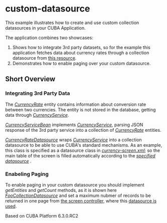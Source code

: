 # custom-datasource
This example illustrates how to create and use custom collection datasources in your CUBA Application.

The application combines two showcases:

1. Shows how to integrate 3rd party datasets, so for the example this application fetches data about currency rates through a collection datasource from [this resource](http://fixer.io/).
2. Demonstrates how to enable paging over your custom datasource.

## Short Overview

### Integrating 3rd Party Data 
The _[CurrencyRate](https://github.com/aleksey-stukalov/custom-datasource/blob/master/modules/global/src/com/company/customdatasource/entity/CurrencyRate.java)_ entity contains information about conversion rate between two currencies. The entity is not stored in the database, getting data through _[CurrencyService](https://github.com/aleksey-stukalov/custom-datasource/blob/0770428e1cd87ff37a2632ac3c7105208c45b0f1/modules/global/src/com/company/customdatasource/service/CurrencyService.java)_.

_[CurrencyServiceBean](https://github.com/aleksey-stukalov/custom-datasource/blob/0770428e1cd87ff37a2632ac3c7105208c45b0f1/modules/core/src/com/company/customdatasource/service/CurrencyServiceBean.java)_ implements _[CurrencyService](https://github.com/aleksey-stukalov/custom-datasource/blob/0770428e1cd87ff37a2632ac3c7105208c45b0f1/modules/global/src/com/company/customdatasource/service/CurrencyService.java)_, parsing JSON response of the 3rd party service into a collection of _[CurrencyRate](https://github.com/aleksey-stukalov/custom-datasource/blob/master/modules/global/src/com/company/customdatasource/entity/CurrencyRate.java)_ entities.

_[CurrencyRateDatasource](https://github.com/aleksey-stukalov/custom-datasource/blob/0770428e1cd87ff37a2632ac3c7105208c45b0f1/modules/web/src/com/company/customdatasource/web/screens/customdatasources/CurrencyRateDatasource.java)_ wraps _[CurrencyService](https://github.com/aleksey-stukalov/custom-datasource/blob/0770428e1cd87ff37a2632ac3c7105208c45b0f1/modules/global/src/com/company/customdatasource/service/CurrencyService.java)_ into a collection datasource to be able to use CUBA's standard mechanisms. As an example, this class is specified as a datasource class in _[currency-screen.xml](https://github.com/aleksey-stukalov/custom-datasource/blob/master/modules/web/src/com/company/customdatasource/web/screens/currency-screen.xml#L10)_; so the main table of the screen is filled automatically according to the _[specified datasource](https://github.com/aleksey-stukalov/custom-datasource/blob/master/modules/web/src/com/company/customdatasource/web/screens/currency-screen.xml#L28)_ . 

### Enabeling Paging
To enable paging in your custom datasource you should implement _getEntities_ and _getCount_ methods, as it is shown here _[FooCollectionDatasource](https://github.com/aleksey-stukalov/custom-datasource/blob/master/modules/web/src/com/company/customdatasource/web/screens/customdatasources/FooCollectionDatasource.java)_ and set a maximum nubmer of records to be returned in one page from [the screen controller](https://github.com/aleksey-stukalov/custom-datasource/blob/master/modules/web/src/com/company/customdatasource/web/screens/FooScreen.java#L20), where this [datasource is used](https://github.com/aleksey-stukalov/custom-datasource/blob/master/modules/web/src/com/company/customdatasource/web/screens/foo-screen.xml#L10). 

Based on CUBA Platform 6.3.0.RC2
